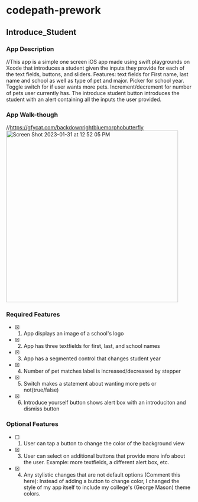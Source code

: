 # codepath-prework
## Introduce_Student
### App Description

//This app is a simple one screen iOS app made using swift playgrounds on Xcode that introduces a student given the inputs they provide for each of the text fields, buttons, and sliders. Features: text fields for First name, last name and school as well as type of pet and major. Picker for school year. Toggle switch for if user wants more pets. Increment/decrement for number of pets user currently has. The introduce student button introduces the student with an alert containing all the inputs the user provided.

### App Walk-though

//https://gfycat.com/backdownrightbluemorphobutterfly
<img width="465" alt="Screen Shot 2023-01-31 at 12 52 05 PM" src="https://user-images.githubusercontent.com/69479216/215842750-eb048640-e1f6-4425-8b36-39303aa33d33.png">


### Required Features

- [x] 1. App displays an image of a school's logo
- [x] 2. App has three textfields for first, last, and school names
- [x] 3. App has a segmented control that changes student year
- [x] 4. Number of pet matches label is increased/decreased by stepper
- [x] 5. Switch makes a statement about wanting more pets or not(true/false) 
- [x] 6. Introduce yourself button shows alert box with an introduciton and dismiss button

### Optional Features

- [ ] 1. User can tap a button to change the color of the background view
- [x] 3. User can select on additional buttons that provide more info about the user. Example: more textfields, a different alert box, etc.
- [x] 4. Any stylistic changes that are not default options (Comment this here): Instead of adding a button to change color, I changed the style of my app itself to include my college's (George Mason) theme colors. 
